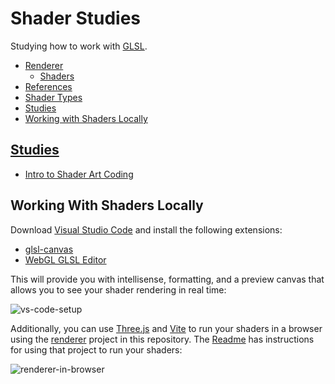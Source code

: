 # Shader Studies

Studying how to work with [GLSL](https://www.khronos.org/opengl/wiki/OpenGL_Shading_Language).

* [Renderer](./renderer)
    * [Shaders](./renderer/shaders/)
* [References](./references.md)
* [Shader Types](./shader-types.md)
* [Studies](#studies)
* [Working with Shaders Locally](#working-with-shaders-locally)

## [Studies](./studies/)

* [Intro to Shader Art Coding](./studies/intro-to-shader-art-coding/)

## Working With Shaders Locally

Download [Visual Studio Code](https://code.visualstudio.com/) and install the following extensions:

* [glsl-canvas](https://marketplace.visualstudio.com/items?itemName=circledev.glsl-canvas)
* [WebGL GLSL Editor](https://marketplace.visualstudio.com/items?itemName=raczzalan.webgl-glsl-editor)

This will provide you with intellisense, formatting, and a preview canvas that allows you to see your shader rendering in real time:

![vs-code-setup](https://github.com/JaimeStill/shader-studies/assets/14102723/f9040316-4304-4f52-926b-d3870b34fd0b)

Additionally, you can use [Three.js](https://threejs.org/) and [Vite](https://vitejs.dev/) to run your shaders in a browser using the [renderer](./renderer/) project in this repository. The [Readme](./renderer/readme.md) has instructions for using that project to run your shaders:

![renderer-in-browser](https://github.com/JaimeStill/shader-studies/assets/14102723/76b18015-816d-474c-b478-1b3ee132ed14)
